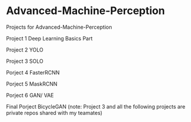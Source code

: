 # Advanced-Machine-Perception
Projects for Advanced-Machine-Perception

Project 1 Deep Learning Basics Part

Project 2 YOLO 

Project 3 SOLO

Porject 4 FasterRCNN

Porject 5 MaskRCNN

Porject 6 GAN/ VAE

Final Porject BicycleGAN
(note: Project 3 and all the following projects are private repos shared with my teamates)
